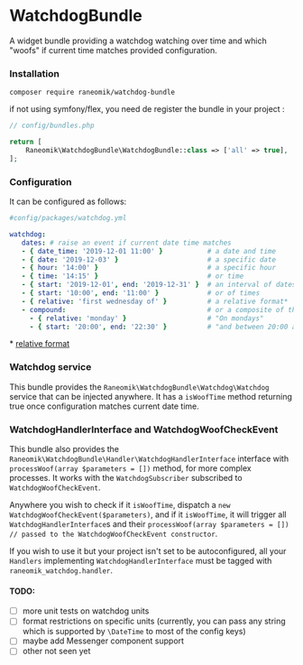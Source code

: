 WatchdogBundle
==============

A widget bundle providing a watchdog watching over time and which "woofs" if current time matches provided configuration.


### Installation

    composer require raneomik/watchdog-bundle

if not using symfony/flex, you need de register the bundle in your project :

```php
// config/bundles.php

return [
    Raneomik\WatchdogBundle\WatchdogBundle::class => ['all' => true],
];

```


### Configuration

It can be configured as follows:

 ```yaml
#config/packages/watchdog.yml

watchdog:
    dates: # raise an event if current date time matches
    - { date_time: '2019-12-01 11:00' }           # a date and time
    - { date: '2019-12-03' }                      # a specific date
    - { hour: '14:00' }                           # a specific hour            
    - { time: '14:15' }                           # or time      
    - { start: '2019-12-01', end: '2019-12-31' }  # an interval of dates
    - { start: '10:00', end: '11:00' }            # or of times      
    - { relative: 'first wednesday of' }          # a relative format*
    - compound:                                   # or a composite of the rules above following "And" logic, for example :
      - { relative: 'monday' }                    # "On mondays"
      - { start: '20:00', end: '22:30' }          # "and between 20:00 and 22:30"
```

\* [relative format](https://www.php.net/manual/fr/datetime.formats.relative.php)


### Watchdog service

This bundle provides the `Raneomik\WatchdogBundle\Watchdog\Watchdog` service that can be injected anywhere.
It has a `isWoofTime` method returning true once configuration matches current date time.

### WatchdogHandlerInterface and WatchdogWoofCheckEvent

This bundle also provides the `Raneomik\WatchdogBundle\Handler\WatchdogHandlerInterface` interface with `processWoof(array $parameters = [])` method, for more complex processes.
It works with the `WatchdogSubscriber` subscribed to `WatchdogWoofCheckEvent`.

Anywhere you wish to check if it `isWoofTime`, dispatch a `new WatchdogWoofCheckEvent($parameters)`, 
and if it `isWoofTime`, it will trigger all `WatchdogHandlerInterface`s 
and their `processWoof(array $parameters = []) // passed to the WatchdogWoofCheckEvent constructor`.

If you wish to use it but your project isn't set to be autoconfigured, all your `Handlers` implementing `WatchdogHandlerInterface` must be tagged with `raneomik_watchdog.handler`.

#### TODO:

- [ ] more unit tests on watchdog units
- [ ] format restrictions on specific units (currently, you can pass any string which is supported by `\DateTime` to most of the config keys)
- [ ] maybe add Messenger component support
- [ ] other not seen yet
